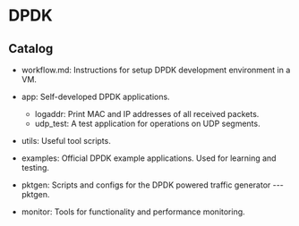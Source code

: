# DPDK #

## Catalog ##

- workflow.md: Instructions for setup DPDK development environment in a VM.
- app: Self-developed DPDK applications.

    - logaddr: Print MAC and IP addresses of all received packets.
    - udp_test: A test application for operations on UDP segments.

- utils: Useful tool scripts.
- examples: Official DPDK example applications. Used for learning and testing.
- pktgen: Scripts and configs for the DPDK powered traffic generator --- pktgen.
- monitor: Tools for functionality and performance monitoring.
